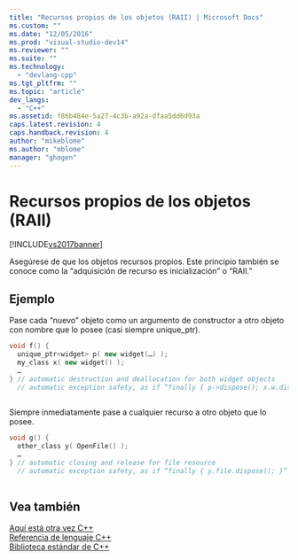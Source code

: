 ```yaml
---
title: "Recursos propios de los objetos (RAII) | Microsoft Docs"
ms.custom: ""
ms.date: "12/05/2016"
ms.prod: "visual-studio-dev14"
ms.reviewer: ""
ms.suite: ""
ms.technology: 
  - "devlang-cpp"
ms.tgt_pltfrm: ""
ms.topic: "article"
dev_langs: 
  - "C++"
ms.assetid: f86b484e-5a27-4c3b-a92a-dfaa5dd6d93a
caps.latest.revision: 4
caps.handback.revision: 4
author: "mikeblome"
ms.author: "mblome"
manager: "ghogen"
---
```

# Recursos propios de los objetos (RAII)
[!INCLUDE[vs2017banner](../assembler/inline/includes/vs2017banner.md)]

Asegúrese de que los objetos recursos propios.  Este principio también se conoce como la “adquisición de recurso es inicialización” o “RAII.”  
  
## Ejemplo  
 Pase cada “nuevo” objeto como un argumento de constructor a otro objeto con nombre que lo posee \(casi siempre unique\_ptr\).  
  
```cpp  
void f() {  
  unique_ptr<widget> p( new widget(…) );  
  my_class x( new widget() );  
  …  
} // automatic destruction and deallocation for both widget objects  
  // automatic exception safety, as if “finally { p->dispose(); x.w.dispose(); }”  
  
```  
  
 Siempre inmediatamente pase a cualquier recurso a otro objeto que lo posee.  
  
```cpp  
void g() {  
  other_class y( OpenFile() );  
  …  
} // automatic closing and release for file resource  
  // automatic exception safety, as if “finally { y.file.dispose(); }”  
  
```  
  
## Vea también  
 [Aquí está otra vez C\+\+](../cpp/welcome-back-to-cpp-modern-cpp.md)   
 [Referencia de lenguaje C\+\+](../cpp/cpp-language-reference.md)   
 [Biblioteca estándar de C\+\+](../standard-library/cpp-standard-library-reference.md)
